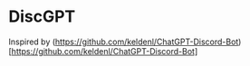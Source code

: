 # DiscGPT

Inspired by (https://github.com/keldenl/ChatGPT-Discord-Bot)[https://github.com/keldenl/ChatGPT-Discord-Bot]